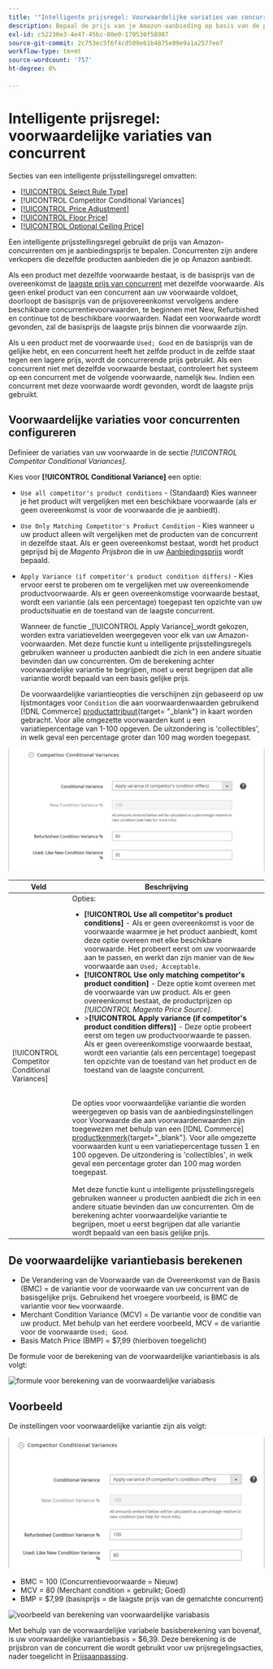 ```yaml
---
title: '"Intelligente prijsregel: Voorwaardelijke variaties van concurrent'
description: Bepaal de prijs van je Amazon-aanbieding op basis van de prijs van een concurrent en de conditie van het product door een intelligente prijsregel te maken.
exl-id: c52230e3-4e47-45bc-80e0-170530f58987
source-git-commit: 2c753ec5f6f4cd509e61b4875e09e9a1a2577ee7
workflow-type: tm+mt
source-wordcount: '757'
ht-degree: 0%

---
```


# Intelligente prijsregel: voorwaardelijke variaties van concurrent

Secties van een intelligente prijsstellingsregel omvatten:

- [[!UICONTROL Select Rule Type]](./intelligent-repricing-rules.md)
- [!UICONTROL Competitor Conditional Variances]
- [[!UICONTROL Price Adjustment]](./price-adjustment.md)
- [[!UICONTROL Floor Price]](./floor-price.md)
- [[!UICONTROL Optional Ceiling Price]](./optional-ceiling-price.md)

Een intelligente prijsstellingsregel gebruikt de prijs van Amazon-concurrenten om je aanbiedingsprijs te bepalen. Concurrenten zijn andere verkopers die dezelfde producten aanbieden die je op Amazon aanbiedt.

Als een product met dezelfde voorwaarde bestaat, is de basisprijs van de overeenkomst de [laagste prijs van concurrent](./lowest-competitor-pricing.md) met dezelfde voorwaarde. Als geen enkel product van een concurrent aan uw voorwaarde voldoet, doorloopt de basisprijs van de prijsovereenkomst vervolgens andere beschikbare concurrentievoorwaarden, te beginnen met New, Refurbished en continue tot de beschikbare voorwaarden. Nadat een voorwaarde wordt gevonden, zal de basisprijs de laagste prijs binnen die voorwaarde zijn.

Als u een product met de voorwaarde `Used; Good` en de basisprijs van de gelijke hebt, en een concurrent heeft het zelfde product in de zelfde staat tegen een lagere prijs, wordt de concurrerende prijs gebruikt. Als een concurrent niet met dezelfde voorwaarde bestaat, controleert het systeem op een concurrent met de volgende voorwaarde, namelijk `New`. Indien een concurrent met deze voorwaarde wordt gevonden, wordt de laagste prijs gebruikt.

## Voorwaardelijke variaties voor concurrenten configureren

Definieer de variaties van uw voorwaarde in de sectie _[!UICONTROL Competitor Conditional Variances]_.

Kies voor **[!UICONTROL Conditional Variance]** een optie:

- `Use all competitor's product conditions` - (Standaard) Kies wanneer je het product wilt vergelijken met een beschikbare voorwaarde (als er geen overeenkomst is voor de voorwaarde die je aanbiedt).

- `Use Only Matching Competitor's Product Condition` - Kies wanneer u uw product alleen wilt vergelijken met de producten van de concurrent in dezelfde staat. Als er geen overeenkomst bestaat, wordt het product geprijsd bij de _Magento Prijsbron_ die in uw [Aanbiedingsprijs](./listing-price.md) wordt bepaald.

- `Apply Variance (if competitor's product condition differs)` - Kies ervoor eerst te proberen om te vergelijken met uw overeenkomende productvoorwaarde. Als er geen overeenkomstige voorwaarde bestaat, wordt een variantie (als een percentage) toegepast ten opzichte van uw productsituatie en de toestand van de laagste concurrent.

   Wanneer de functie _[!UICONTROL Apply Variance]_wordt gekozen, worden extra variatievelden weergegeven voor elk van uw Amazon-voorwaarden. Met deze functie kunt u intelligente prijsstellingsregels gebruiken wanneer u producten aanbiedt die zich in een andere situatie bevinden dan uw concurrenten. Om de berekening achter voorwaardelijke variantie te begrijpen, moet u eerst begrijpen dat alle variantie wordt bepaald van een basis gelijke prijs.

   De voorwaardelijke variantieopties die verschijnen zijn gebaseerd op uw lijstmontages voor `Condition` die aan voorwaardenwaarden gebruikend [!DNL Commerce] [productattribuut](https://docs.magento.com/user-guide/catalog/product-attributes.html){target= &quot;_blank&quot;} in kaart worden gebracht. Voor alle omgezette voorwaarden kunt u een variatiepercentage van 1-100 opgeven. De uitzondering is &#39;collectibles&#39;, in welk geval een percentage groter dan 100 mag worden toegepast.

![Intelligente prijsregel - voorwaardelijke variaties voor concurrenten](assets/amazon-competitor-cond-variances.png)

| Veld | Beschrijving |
|--- |--- |
| [!UICONTROL Competitor Conditional Variances] | Opties: <ul><li>**[!UICONTROL Use all competitor's product conditions]** - Als er geen overeenkomst is voor de voorwaarde waarmee je het product aanbiedt, komt deze optie overeen met elke beschikbare voorwaarde. Het probeert eerst om uw voorwaarde aan te passen, en werkt dan zijn manier van de `New` voorwaarde aan `Used; Acceptable`.</li><li>**[!UICONTROL Use only matching competitor's product condition]** - Deze optie komt overeen met de voorwaarde van uw product. Als er geen overeenkomst bestaat, de productprijzen op _[!UICONTROL Magento Price Source]_.</li><li>>**[!UICONTROL Apply variance (if competitor's product condition differs)]** - Deze optie probeert eerst om tegen uw productvoorwaarde te passen. Als er geen overeenkomstige voorwaarde bestaat, wordt een variantie (als een percentage) toegepast ten opzichte van de toestand van het product en de toestand van de laagste concurrent.</li></ul><br><br>De opties voor voorwaardelijke variantie die worden weergegeven op basis van de aanbiedingsinstellingen voor Voorwaarde die aan voorwaardenwaarden zijn toegewezen met behulp van een  [!DNL Commerce] [productkenmerk](https://docs.magento.com/user-guide/catalog/product-attributes.html){target=&quot;_blank&quot;}. Voor alle omgezette voorwaarden kunt u een variatiepercentage tussen 1 en 100 opgeven. De uitzondering is &#39;collectibles&#39;, in welk geval een percentage groter dan 100 mag worden toegepast.<br><br>Met deze functie kunt u intelligente prijsstellingsregels gebruiken wanneer u producten aanbiedt die zich in een andere situatie bevinden dan uw concurrenten. Om de berekening achter voorwaardelijke variantie te begrijpen, moet u eerst begrijpen dat alle variantie wordt bepaald van een basis gelijke prijs. |

## De voorwaardelijke variantiebasis berekenen

- De Verandering van de Voorwaarde van de Overeenkomst van de Basis (BMC) = de variantie voor de voorwaarde van uw concurrent van de basisgelijke prijs. Gebruikend het vroegere voorbeeld, is BMC de variantie voor `New` voorwaarde.
- Merchant Condition Variance (MCV) = De variantie voor de conditie van uw product. Met behulp van het eerdere voorbeeld, MCV = de variantie voor de voorwaarde `Used; Good`.
- Basis Match Price (BMP) = $7,99 (hierboven toegelicht)

De formule voor de berekening van de voorwaardelijke variantiebasis is als volgt:

![formule voor berekening van de voorwaardelijke variabasis](assets/amazon-cond-variance-calc-1.png)

## Voorbeeld

De instellingen voor voorwaardelijke variantie zijn als volgt:

![voorbeeld voorwaardelijke variatie-instellingen](assets/amazon-cond-variances.png)

- BMC = 100 (Concurrentievoorwaarde = Nieuw)
- MCV = 80 (Merchant condition = gebruikt; Goed)
- BMP = $7,99 (basisprijs = de laagste prijs van de gematchte concurrent)

![voorbeeld van berekening van voorwaardelijke variabasis](assets/amazon-cond-variance-calc-2.png)

Met behulp van de voorwaardelijke variabele basisberekening van bovenaf, is uw voorwaardelijke variantiebasis = $6,39. Deze berekening is de prijsbron van de concurrent die wordt gebruikt voor uw prijsregelingsacties, nader toegelicht in [Prijsaanpassing](./price-adjustment.md).
